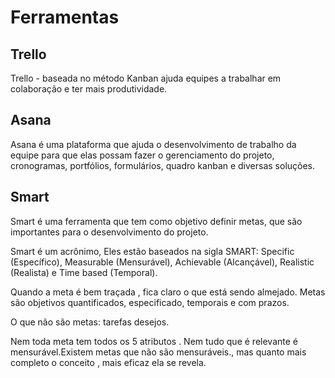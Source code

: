 # Ferramentas

## Trello

Trello - baseada no método Kanban ajuda equipes a trabalhar em colaboração e ter mais produtividade.


 ## Asana
 
 Asana é uma plataforma que ajuda o desenvolvimento de trabalho da equipe  para que elas possam fazer o gerenciamento do projeto, cronogramas, portfólios, formulários, quadro kanban e diversas soluções.
 
 ## Smart
 
 Smart é uma ferramenta que tem como objetivo definir metas, que são importantes para o desenvolvimento do projeto.
 
 Smart é um acrônimo, Eles estão baseados na sigla SMART: Specific (Específico), Measurable (Mensurável), Achievable (Alcançável), Realistic (Realista) e Time based (Temporal).
 
 Quando a meta é bem traçada , fica claro o que está sendo almejado.
 Metas são objetivos quantificados, especificado, temporais e com prazos.
 
 O que não são metas: tarefas desejos.
 
 
 Nem toda meta tem todos os 5 atributos . Nem tudo que é relevante é mensurável.Existem metas que não são mensuráveis., mas quanto mais completo o conceito , mais eficaz ela se revela.
 
 
 
 
 
 
 
 
 
 
 
